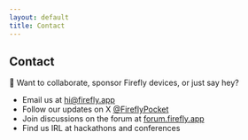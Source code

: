 ```yaml
---
layout: default
title: Contact
---
```


<section class="contact">
  <h2>Contact</h2>
  <p>🪩 Want to collaborate, sponsor Firefly devices, or just say hey?</p>
  <ul>
    <li>Email us at <a href="mailto:team@firefly.app">hi@firefly.app</a></li>
    <li>Follow our updates on X <a href="https://x.com/flywithfirefly" target="_blank">@FireflyPocket</a></li>
    <li>Join discussions on the forum at <a href="https://forum.firefly.app" target="_blank">forum.firefly.app</a></li>
    <li>Find us IRL at hackathons and conferences</li>
  </ul>
</section>
